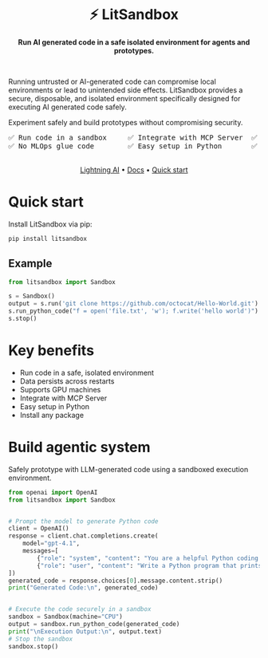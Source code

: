 <div align='center'>

<h1> ⚡ LitSandbox </h1>

**Run AI generated code in a safe isolated environment for agents and prototypes.**

&nbsp; 
</div>

Running untrusted or AI-generated code can compromise local environments or lead to unintended side effects. LitSandbox provides a secure, disposable, and isolated environment specifically designed for executing AI generated code safely. 

Experiment safely and build prototypes without compromising security.

<div align='center'>
  
<pre>
✅ Run code in a sandbox     ✅ Integrate with MCP Server  ✅ Support GPU machine
✅ No MLOps glue code        ✅ Easy setup in Python       ✅ Install any package

</pre>
</div>

<p align="center">
  <a href="https://lightning.ai/">Lightning AI</a> •
  <a href="https://lightning.ai/docs/overview/build-agents/LitSandbox">Docs</a> •
  <a href="#quick-start">Quick start</a>
</p>


# Quick start

Install LitSandbox via pip:

```bash
pip install litsandbox
```

## Example

```python
from litsandbox import Sandbox

s = Sandbox()
output = s.run('git clone https://github.com/octocat/Hello-World.git')
s.run_python_code("f = open('file.txt', 'w'); f.write('hello world')")
s.stop()
```

# Key benefits

- Run code in a safe, isolated environment
- Data persists across restarts
- Supports GPU machines
- Integrate with MCP Server
- Easy setup in Python
- Install any package


# Build agentic system

Safely prototype with LLM-generated code using a sandboxed execution environment.

```python
from openai import OpenAI
from litsandbox import Sandbox


# Prompt the model to generate Python code
client = OpenAI()
response = client.chat.completions.create(
    model="gpt-4.1",
    messages=[
        {"role": "system", "content": "You are a helpful Python coding assistant. Only return clean, executable Python code with no explanations. Your response will be executed directly."},
        {"role": "user", "content": "Write a Python program that prints the first 5 square numbers."}
])
generated_code = response.choices[0].message.content.strip()
print("Generated Code:\n", generated_code)


# Execute the code securely in a sandbox
sandbox = Sandbox(machine="CPU")
output = sandbox.run_python_code(generated_code)
print("\nExecution Output:\n", output.text)
# Stop the sandbox
sandbox.stop()
```

